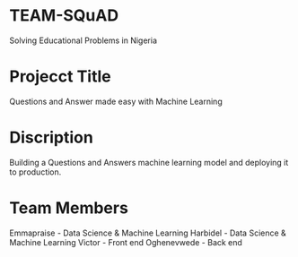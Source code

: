 # TEAM-SQuAD
Solving Educational Problems in Nigeria

# Projecct Title
Questions and Answer made easy with Machine Learning

# Discription
Building a Questions and Answers machine learning model and deploying it to production.

# Team Members
Emmapraise - Data Science & Machine Learning
Harbidel - Data Science & Machine Learning
Victor - Front end
Oghenevwede - Back end 
